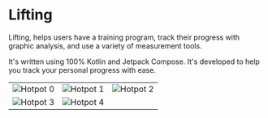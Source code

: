 # Lifting

Lifting, helps users have a training program, track their progress with graphic analysis, and use a variety of measurement tools.

It's written using 100% Kotlin and Jetpack Compose. It's developed to help you track your personal progress with ease.

|   |  |  |
| ------------- | ------------- | ------------- |
| ![Hotpot 0](https://github.com/bedirhansaricayir/Lifting/assets/110481044/ab32ffce-da01-48a4-8947-4b80d6ac6be2)  | ![Hotpot 1](https://github.com/bedirhansaricayir/Lifting/assets/110481044/9dfb057e-5907-4208-b241-5efcadb40986)  | ![Hotpot 2](https://github.com/bedirhansaricayir/Lifting/assets/110481044/10c2643f-ef66-43b3-8636-c3aee22879dc)  |
| ![Hotpot 3](https://github.com/bedirhansaricayir/Lifting/assets/110481044/f0b6263a-4ba4-4469-b394-abbfcc2c8391)  | ![Hotpot 4](https://github.com/bedirhansaricayir/Lifting/assets/110481044/08c8bd28-d359-4781-9497-7faccb4b2741)  |   |



